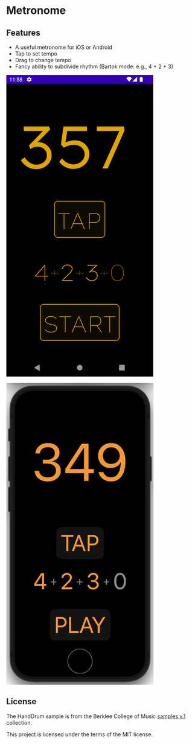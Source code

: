 # Metronome

## Features

- A useful metronome for iOS or Android
- Tap to set tempo
- Drag to change tempo
- Fancy ability to subdivide rhythm (Bartok mode: e.g., 4 + 2 + 3)

![Screenshot](metronome-android.png)

![Screenshot](metronome-ios.png)

## License

The HandDrum sample is from the Berklee College of Music [samples
v.1](https://archive.org/details/Berklee44v1) collection.

This project is licensed under the terms of the MIT license.

